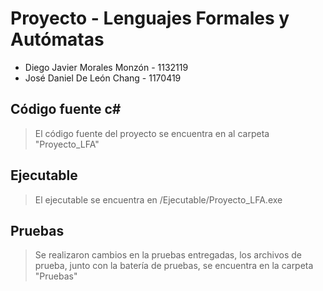 # Proyecto - Lenguajes Formales y Autómatas

- Diego Javier Morales Monzón - 1132119
- José Daniel De León Chang - 1170419

## Código fuente c#
>El código fuente del proyecto se encuentra en al carpeta "Proyecto_LFA"

## Ejecutable
>El ejecutable se encuentra en /Ejecutable/Proyecto_LFA.exe

## Pruebas
>Se realizaron cambios en la pruebas entregadas, los archivos de prueba, junto con la batería de pruebas, se encuentra en la carpeta "Pruebas"
